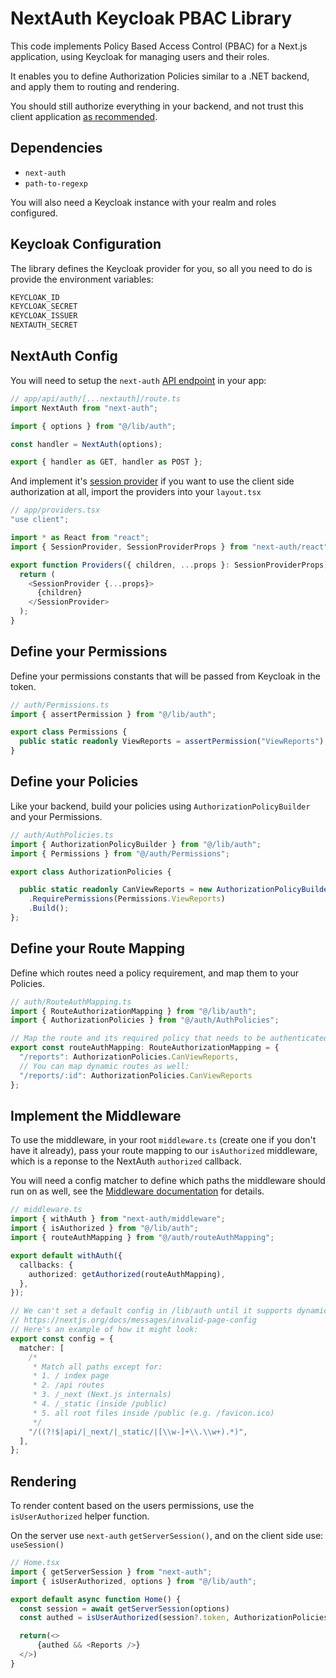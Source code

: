# NextAuth Keycloak PBAC Library

This code implements Policy Based Access Control (PBAC) for a Next.js application, using Keycloak for managing users and their roles.  

It enables you to define Authorization Policies similar to a .NET backend, and apply them to routing and rendering.

You should still authorize everything in your backend, and not trust this client application [as recommended](https://nextjs.org/blog/security-nextjs-server-components-actions).

## Dependencies

- `next-auth`
- `path-to-regexp`

You will also need a Keycloak instance with your realm and roles configured.

## Keycloak Configuration

The library defines the Keycloak provider for you, so all you need to do is provide the environment variables:

```bash
KEYCLOAK_ID
KEYCLOAK_SECRET
KEYCLOAK_ISSUER
NEXTAUTH_SECRET
```

## NextAuth Config

You will need to setup the `next-auth` [API endpoint](https://next-auth.js.org/getting-started/example#add-api-route) in your app:

```typescript
// app/api/auth/[...nextauth]/route.ts
import NextAuth from "next-auth";

import { options } from "@/lib/auth";

const handler = NextAuth(options);

export { handler as GET, handler as POST };
```

And implement it's [session provider](https://next-auth.js.org/getting-started/example#configure-shared-session-state) if you want to use the client side authorization at all, import the providers into your `layout.tsx`

```typescript
// app/providers.tsx
"use client";

import * as React from "react";
import { SessionProvider, SessionProviderProps } from "next-auth/react";

export function Providers({ children, ...props }: SessionProviderProps) {
  return (
    <SessionProvider {...props}>
      {children}
    </SessionProvider>
  );
}
```

## Define your Permissions

Define your permissions constants that will be passed from Keycloak in the token.

```typescript
// auth/Permissions.ts
import { assertPermission } from "@/lib/auth";

export class Permissions {
  public static readonly ViewReports = assertPermission("ViewReports");
}
```

## Define your Policies

Like your backend, build your policies using `AuthorizationPolicyBuilder` and your Permissions.

```typescript
// auth/AuthPolicies.ts
import { AuthorizationPolicyBuilder } from "@/lib/auth";
import { Permissions } from "@/auth/Permissions";

export class AuthorizationPolicies {

  public static readonly CanViewReports = new AuthorizationPolicyBuilder()
    .RequirePermissions(Permissions.ViewReports)
    .Build();
};
```

## Define your Route Mapping

Define which routes need a policy requirement, and map them to your Policies.

```typescript
// auth/RouteAuthMapping.ts
import { RouteAuthorizationMapping } from "@/lib/auth";
import { AuthorizationPolicies } from "@/auth/AuthPolicies";

// Map the route and its required policy that needs to be authenticated.
export const routeAuthMapping: RouteAuthorizationMapping = {
  "/reports": AuthorizationPolicies.CanViewReports,
  // You can map dynamic routes as well: 
  "/reports/:id": AuthorizationPolicies.CanViewReports 
};
```

## Implement the Middleware

To use the middleware, in your root `middleware.ts` (create one if you don't have it already), pass your route mapping to our `isAuthorized` middleware, which is a reponse to the NextAuth `authorized` callback.

You will need a config matcher to define which paths the middleware should run on as well, see the [Middleware documentation](https://nextjs.org/docs/app/building-your-application/routing/middleware) for details.

```typescript
// middleware.ts
import { withAuth } from "next-auth/middleware";
import { isAuthorized } from "@/lib/auth";
import { routeAuthMapping } from "@/auth/routeAuthMapping";

export default withAuth({
  callbacks: {
    authorized: getAuthorized(routeAuthMapping),
  },
});

// We can't set a default config in /lib/auth until it supports dynamic config
// https://nextjs.org/docs/messages/invalid-page-config
// Here's an example of how it might look:
export const config = {
  matcher: [
    /*
     * Match all paths except for:
     * 1. / index page
     * 2. /api routes
     * 3. /_next (Next.js internals)
     * 4. /_static (inside /public)
     * 5. all root files inside /public (e.g. /favicon.ico)
     */
    "/((?!$|api/|_next/|_static/|[\\w-]+\\.\\w+).*)",
  ],
};
```

## Rendering

To render content based on the users permissions, use the `isUserAuthorized` helper function.

On the server use `next-auth` `getServerSession()`, and on the client side use: `useSession()`

```typescript
// Home.tsx
import { getServerSession } from "next-auth";
import { isUserAuthorized, options } from "@/lib/auth";

export default async function Home() {
  const session = await getServerSession(options)
  const authed = isUserAuthorized(session?.token, AuthorizationPolicies.CanViewReports) 

  return(<>
      {authed && <Reports />}
  </>)
}
```
